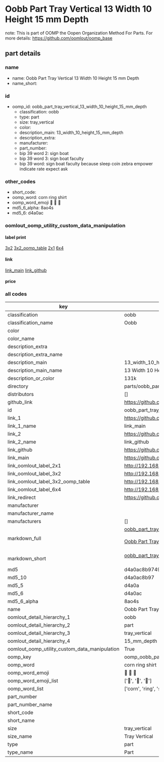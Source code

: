 # Oobb Part Tray Vertical 13 Width 10 Height 15 mm Depth  

note: This is part of OOMP the Oopen Organization Method For Parts. For more details: https://github.com/oomlout/oomp_base

##  part details
  







### name
* name: Oobb Part Tray Vertical 13 Width 10 Height 15 mm Depth
* name_short: 
### id
* oomp_id: oobb_part_tray_vertical_13_width_10_height_15_mm_depth
  * classification: oobb
  * type: part
  * size: tray_vertical
  * color: 
  * description_main: 13_width_10_height_15_mm_depth
  * description_extra: 
  * manufacturer: 
  * part_number: 
  * bip 39 word 2: sign boat
  * bip 39 word 3: sign boat faculty
  * bip 39 word: sign boat faculty because sleep coin zebra empower indicate rate expect ask

### other_codes
* short_code: 
* oomp_word: corn ring shirt
* oomp_word_emoji :corn: :ring: :shirt:
* md5_6_alpha: 8ao4s
* md5_6: d4a0ac






### oomlout_oomp_utility_custom_data_manipulation
#### label print
[3x2](http://192.168.1.245:1112/?label=oomp%208ao4s)
[3x2_oomp_table](http://192.168.1.108:1112/?label=oomp%208ao4s)
[2x1](http://192.168.1.242:1112/?label=oomp%208ao4s)
[6x4](http://192.168.1.55:1112/?label=oomp%208ao4s)    

#### link

[link_main](https://github.com/oomlout/oomlout_oomp_version_1_messy/tree/main/parts/oobb_part_tray_vertical_13_width_10_height_15_mm_depth) [link_github](https://github.com/oomlout/oomlout_oomp_version_1_messy/tree/main/parts/oobb_part_tray_vertical_13_width_10_height_15_mm_depth)                             

#### price







### all codes 
| key | value |  
| --- | --- |  
| classification | oobb |  
| classification_name | Oobb |  
| color |  |  
| color_name |  |  
| description_extra |  |  
| description_extra_name |  |  
| description_main | 13_width_10_height_15_mm_depth |  
| description_main_name | 13 Width 10 Height 15 mm Depth |  
| description_or_color | 131k |  
| directory | parts/oobb_part_tray_vertical_13_width_10_height_15_mm_depth |  
| distributors | [] |  
| github_link | https://github.com/oomlout/oomlout_oomp_part_src/tree/main/parts/oobb_part_tray_vertical_13_width_10_height_15_mm_depth |  
| id | oobb_part_tray_vertical_13_width_10_height_15_mm_depth |  
| link_1 | https://github.com/oomlout/oomlout_oomp_version_1_messy/tree/main/parts/oobb_part_tray_vertical_13_width_10_height_15_mm_depth |  
| link_1_name | link_main |  
| link_2 | https://github.com/oomlout/oomlout_oomp_version_1_messy/tree/main/parts/oobb_part_tray_vertical_13_width_10_height_15_mm_depth |  
| link_2_name | link_github |  
| link_github | https://github.com/oomlout/oomlout_oomp_version_1_messy/tree/main/parts/oobb_part_tray_vertical_13_width_10_height_15_mm_depth |  
| link_main | https://github.com/oomlout/oomlout_oomp_version_1_messy/tree/main/parts/oobb_part_tray_vertical_13_width_10_height_15_mm_depth |  
| link_oomlout_label_2x1 | http://192.168.1.242:1112/?label=oomp%208ao4s |  
| link_oomlout_label_3x2 | http://192.168.1.245:1112/?label=oomp%208ao4s |  
| link_oomlout_label_3x2_oomp_table | http://192.168.1.108:1112/?label=oomp%208ao4s |  
| link_oomlout_label_6x4 | http://192.168.1.55:1112/?label=oomp%208ao4s |  
| link_redirect | https://github.com/oomlout/oomlout_oomp_version_1_messy/tree/main/parts/oobb_part_tray_vertical_13_width_10_height_15_mm_depth |  
| manufacturer |  |  
| manufacturer_name |  |  
| manufacturers | [] |  
| markdown_full | [oobb_part_tray_vertical_13_width_10_height_15_mm_depth](none)<br>[](none)<br>[Oobb Part Tray Vertical 13 Width 10 Height 15 Mm Depth](none)<br><br> |  
| markdown_short | [oobb_part_tray_vertical_13_width_10_height_15_mm_depth](none)<br><br> |  
| md5 | d4a0ac8b97491ff0b5e5913ca3463642 |  
| md5_10 | d4a0ac8b97 |  
| md5_5 | d4a0a |  
| md5_6 | d4a0ac |  
| md5_6_alpha | 8ao4s |  
| name | Oobb Part Tray Vertical 13 Width 10 Height 15 mm Depth |  
| oomlout_detail_hierarchy_1 | oobb |  
| oomlout_detail_hierarchy_2 | part |  
| oomlout_detail_hierarchy_3 | tray_vertical |  
| oomlout_detail_hierarchy_4 | 15_mm_depth |  
| oomlout_oomp_utility_custom_data_manipulation | True |  
| oomp_key | oomp_oobb_part_tray_vertical_13_width_10_height_15_mm_depth |  
| oomp_word | corn ring shirt |  
| oomp_word_emoji | :corn: :ring: :shirt: |  
| oomp_word_emoji_list | [':corn:', ':ring:', ':shirt:'] |  
| oomp_word_list | ['corn', 'ring', 'shirt'] |  
| part_number |  |  
| part_number_name |  |  
| short_code |  |  
| short_name |  |  
| size | tray_vertical |  
| size_name | Tray Vertical |  
| type | part |  
| type_name | Part |  
